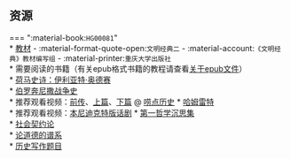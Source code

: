 ## 资源  
=== ":material-book:`HG00081`"  
    * [教材](https://api.mir6.com/api/lanzou?url=https://cqu-openlib.lanzout.com/iCwHq2epurxc&down=true) - :material-format-quote-open:`文明经典二` - :material-account:`《文明经典》教材编写组` - :material-printer:`重庆大学出版社`  
    * 需要阅读的书籍（有关epub格式书籍的教程请查看[关于epub文件](../../技巧/计算机基础/关于epub文件.md)）  
        * [荷马史诗：伊利亚特·奥德赛](https://api.mir6.com/api/lanzou?url=https://cqu-openlib.lanzout.com/iZlky2epusbg&down=true)  
        * [伯罗奔尼撒战争史](https://api.mir6.com/api/lanzou?url=https://cqu-openlib.lanzout.com/iYtYD2epuoja&down=true)  
            * 推荐观看视频：[前传](https://www.bilibili.com/video/BV1CP411Y7hk)、[上篇](https://www.bilibili.com/video/BV1W84y1D74w)、[下篇](https://www.bilibili.com/video/BV1xa4y1o7Fc) @ [唠点历史](https://space.bilibili.com/10698584)
        * [哈姆雷特](https://api.mir6.com/api/lanzou?url=https://cqu-openlib.lanzout.com/iTWnO2epuolc&down=true)  
            * 推荐观看视频：[本尼迪克特版话剧](https://www.bilibili.com/video/BV16T411Y7qN)
        * [第一哲学沉思集](https://api.mir6.com/api/lanzou?url=https://cqu-openlib.lanzout.com/i6XVS2epus5a&down=true)  
        * [社会契约论](https://api.mir6.com/api/lanzou?url=https://cqu-openlib.lanzout.com/i9b9Q2epus1g&down=true)  
        * [论道德的谱系](https://api.mir6.com/api/lanzou?url=https://cqu-openlib.lanzout.com/iT1LY2eput0b&down=true)  
    * [历史写作题目](../../杂项/文明经典写作题目/文明经典B历史写作题目.md)  